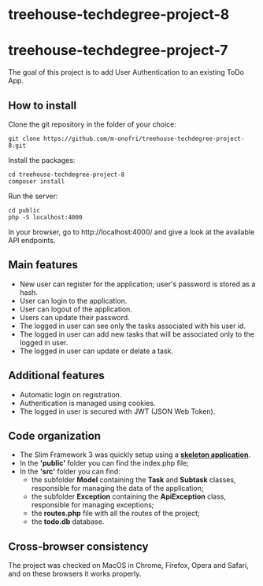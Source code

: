 # treehouse-techdegree-project-8

# treehouse-techdegree-project-7

The goal of this project is to add User Authentication to an existing ToDo App.

## How to install 

Clone the git repository in the folder of your choice:
```
git clone https://github.com/m-onofri/treehouse-techdegree-project-8.git
```

Install the packages:
```
cd treehouse-techdegree-project-8
composer install
```

Run the server:
```
cd public
php -S localhost:4000
```

In your browser, go to http://localhost:4000/ and give a look at the available API endpoints.

 ## Main features

 * New user can register for the application; user's password is stored as a hash.
 * User can login to the application.
 * User can logout of the application.
 * Users can update their password.
 * The logged in user can see only the tasks associated with his user id.
 * The logged in user can add new tasks that will be associated only to the logged in user.
 * The logged in user can update or delate a task.

## Additional features

* Automatic login on registration.
* Authentication is managed using cookies.
* The logged in user is secured with JWT (JSON Web Token).

## Code organization

* The Slim Framework 3 was quickly setup using a [**skeleton application**](https://github.com/slimphp/Slim-Skeleton). 
* In the **'public'** folder you can find the index.php file;
* In the **'src'** folder you can find:
    - the subfolder **Model** containing the **Task** and **Subtask** classes, responsible for managing the data of the application;
    - the subfolder **Exception** containing the **ApiException** class, responsible for managing exceptions;
    - the **routes.php** file with all the routes of the project;
    - the **todo.db** database.

## Cross-browser consistency

The project was checked on MacOS in Chrome, Firefox, Opera and Safari, and on these browsers it works properly.


